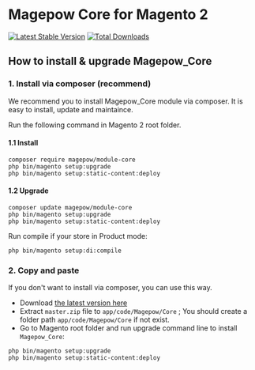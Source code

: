 # Magepow Core for Magento 2

[![Latest Stable Version](https://poser.pugx.org/magepow/module-core/v/stable)](https://packagist.org/packages/magepow/module-core)
[![Total Downloads](https://poser.pugx.org/magepow/module-core/downloads)](https://packagist.org/packages/magepow/module-core)

## How to install & upgrade Magepow_Core

### 1. Install via composer (recommend)

We recommend you to install Magepow_Core module via composer. It is easy to install, update and maintaince.

Run the following command in Magento 2 root folder.

#### 1.1 Install

```
composer require magepow/module-core
php bin/magento setup:upgrade
php bin/magento setup:static-content:deploy
```

#### 1.2 Upgrade

```
composer update magepow/module-core
php bin/magento setup:upgrade
php bin/magento setup:static-content:deploy
```

Run compile if your store in Product mode:

```
php bin/magento setup:di:compile
```

### 2. Copy and paste

If you don't want to install via composer, you can use this way. 

- Download [the latest version here](https://github.com/magepow/module-core/archive/master.zip) 
- Extract `master.zip` file to `app/code/Magepow/Core` ; You should create a folder path `app/code/Magepow/Core` if not exist.
- Go to Magento root folder and run upgrade command line to install `Magepow_Core`:

```
php bin/magento setup:upgrade
php bin/magento setup:static-content:deploy
```
